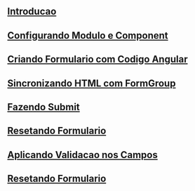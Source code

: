 ## [Introducao](01-introducao.md)
## [Configurando Modulo e Component](02-configurando-modulo-e-component.md)
## [Criando Formulario com Codigo Angular](03-criando-form-com-codigo-angular.md)
## [Sincronizando HTML com FormGroup](04-sincronizando-html-com-formgroup.md)
## [Fazendo Submit](05-fazendo-submit.md)
## [Resetando Formulario](06-resetando-form.md)
## [Aplicando Validacao nos Campos](07-aplicando-validacao-nos-campos.md)
## [Resetando Formulario](08-acesso-ao-formcontrol-e-css-de-validacao-dos-campos.md)
